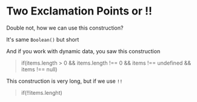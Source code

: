 ﻿#  Two Exclamation Points or !!

Double not, how we can use this construction?

It's same `Boolean()` but short

And if you work with dynamic data, you saw this construction

>  if(items.length > 0 && items.length !== 0 && items !== undefined && items !== null)

This construction is very long, but if we use `!!`

> if(!!items.lenght)